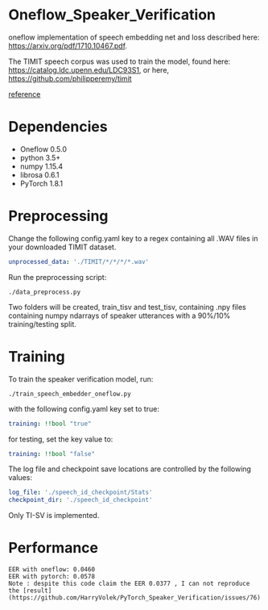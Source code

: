 # Oneflow_Speaker_Verification

oneflow implementation of speech embedding net and loss described here: https://arxiv.org/pdf/1710.10467.pdf.

The TIMIT speech corpus was used to train the model, found here: https://catalog.ldc.upenn.edu/LDC93S1,
or here, https://github.com/philipperemy/timit

[reference](https://github.com/HarryVolek/PyTorch_Speaker_Verification)

# Dependencies

* Oneflow 0.5.0
* python 3.5+
* numpy 1.15.4
* librosa 0.6.1
* PyTorch 1.8.1

# Preprocessing

Change the following config.yaml key to a regex containing all .WAV files in your downloaded TIMIT dataset. 
```yaml
unprocessed_data: './TIMIT/*/*/*/*.wav'
```
Run the preprocessing script:
```
./data_preprocess.py 
```
Two folders will be created, train_tisv and test_tisv, containing .npy files containing numpy ndarrays of speaker utterances with a 90%/10% training/testing split.

# Training

To train the speaker verification model, run:
```
./train_speech_embedder_oneflow.py 
```
with the following config.yaml key set to true:
```yaml
training: !!bool "true"
```
for testing, set the key value to:
```yaml
training: !!bool "false"
```
The log file and checkpoint save locations are controlled by the following values:
```yaml
log_file: './speech_id_checkpoint/Stats'
checkpoint_dir: './speech_id_checkpoint'
```
Only TI-SV is implemented.

# Performance

```
EER with oneflow: 0.0460
EER with pytorch: 0.0578 
Note : despite this code claim the EER 0.0377 , I can not reproduce the [result](https://github.com/HarryVolek/PyTorch_Speaker_Verification/issues/76)
```

